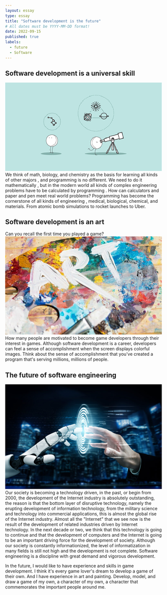 ```yaml
---
layout: essay
type: essay
title: "Software development is the future"
# All dates must be YYYY-MM-DD format!
date: 2022-09-15
published: true
labels:
  - future
  - Software
---
```


## Software development is a universal skill

<img class="img-fluid" src="../img/Software1.gif"> We think of math, biology, and chemistry as the basis for learning all kinds of other majors
, and programming is no different. We need to do it mathematically
, but in the modern world all kinds of complex engineering problems have to be calculated by programming
. How can calculators and paper and pen meet real world problems?
Programming has become the cornerstone of all kinds of engineering
, medical, biological, chemical, and materials. From atomic bomb simulations to rocket launches to Uber.

## Software development is an art

Can you recall the first time you played a game?        <img class="img-fluid" src="../img/Software2.jpeg">
How many people are motivated to become game developers through their interest in games. 
Although software development is a career, developers can feel a sense of accomplishment when the screen displays colorful images. 
Think about the sense of accomplishment that you've created a program that's serving millions, millions of people.

## The future of software engineering

<img class="img-fluid" src="../img/Software3.jpeg"> Our society is becoming a technology driven, in the past, or begin from 2000, 
the development of the Internet industry is absolutely outstanding, 
the reason is that the bottom layer of disruptive technology, 
namely the erupting development of information technology, 
from the military science and technology into commercial applications, 
this is almost the global rise of the Internet industry. 
Almost all the "Internet" that we see now is the result of the development of related industries driven by Internet technology. 
In the next decade or two, we think that this technology is going to continue and that the development of computers and 
the Internet is going to be an important driving force for the development of society. 
Although our society is constantly informationized, the level of informatization in many fields is still 
not high and the development is not complete. Software engineering is a discipline with great demand and vigorous development.

In the future, I would like to have experience and skills in game development. 
I think it's every game lover's dream to develop a game of their own. And I have experience in art and painting. 
Develop, model, and draw a game of my own, a character of my own, a character that commemorates the important people around me.
